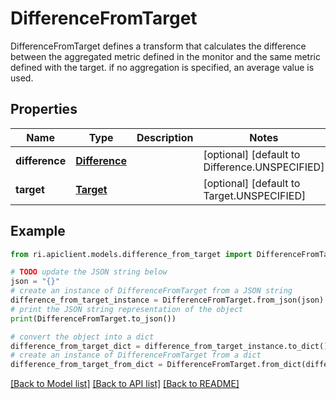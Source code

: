 # DifferenceFromTarget

DifferenceFromTarget defines a transform that calculates the difference between the aggregated metric defined in the monitor and the same metric defined with the target. if no aggregation is specified, an average value is used.

## Properties

Name | Type | Description | Notes
------------ | ------------- | ------------- | -------------
**difference** | [**Difference**](Difference.md) |  | [optional] [default to Difference.UNSPECIFIED]
**target** | [**Target**](Target.md) |  | [optional] [default to Target.UNSPECIFIED]

## Example

```python
from ri.apiclient.models.difference_from_target import DifferenceFromTarget

# TODO update the JSON string below
json = "{}"
# create an instance of DifferenceFromTarget from a JSON string
difference_from_target_instance = DifferenceFromTarget.from_json(json)
# print the JSON string representation of the object
print(DifferenceFromTarget.to_json())

# convert the object into a dict
difference_from_target_dict = difference_from_target_instance.to_dict()
# create an instance of DifferenceFromTarget from a dict
difference_from_target_from_dict = DifferenceFromTarget.from_dict(difference_from_target_dict)
```
[[Back to Model list]](../README.md#documentation-for-models) [[Back to API list]](../README.md#documentation-for-api-endpoints) [[Back to README]](../README.md)

